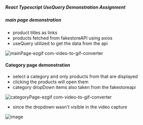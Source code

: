##### React Typescript UseQuery Demonstration Assignment


##### main page demonstration
- product titles as links
- products fetched from fakestoreAPI using axios
- useQuery utilized to get the data from the api
  
![mainPage-ezgif com-video-to-gif-converter](https://github.com/user-attachments/assets/732c5a1e-0e54-42f7-be93-051f1e48b3d0)

#### Category page demonstration
- select a category and only products from that are displayed
- clicking the products will open them
- category dropDown items also taken from the fakestoreapi

![categoryPage-ezgif com-video-to-gif-converter](https://github.com/user-attachments/assets/b13a75ff-79b7-4408-a124-00df35985f16)

- since the dropdown wasn't visible in the video capture

 ![image](https://github.com/user-attachments/assets/b5d39756-a198-4081-8d53-d8832797dc6c)
